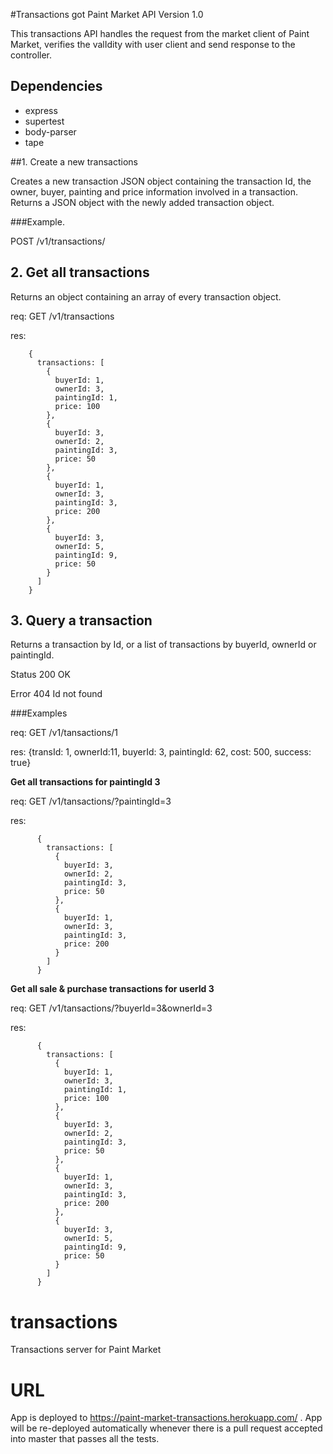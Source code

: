 #Transactions got Paint Market API
Version 1.0


This transactions API handles the request from the market client of Paint Market, verifies the valIdity with user client and send response to the controller.

## Dependencies

* express
* supertest
* body-parser
* tape


##1. Create a new transactions

Creates a new transaction JSON object containing the transaction Id, the owner, buyer, painting and price information involved in a transaction. Returns a JSON object with the newly added transaction object.

###Example.

 POST /v1/transactions/



## 2. Get all transactions

Returns an object containing an array of every transaction object.

req: GET /v1/transactions

res:

        {
          transactions: [
            {
              buyerId: 1,
              ownerId: 3,
              paintingId: 1,
              price: 100
            },
            {
              buyerId: 3,
              ownerId: 2,
              paintingId: 3,
              price: 50
            },
            {
              buyerId: 1,
              ownerId: 3,
              paintingId: 3,
              price: 200
            },
            {
              buyerId: 3,
              ownerId: 5,
              paintingId: 9,
              price: 50
            }
          ]
        }

## 3. Query a transaction

Returns a transaction by Id, or a list of transactions by buyerId, ownerId or paintingId.

 Status 200 OK

 Error  404  Id not found

###Examples

req: GET /v1/tansactions/1

res:     {transId: 1, ownerId:11, buyerId: 3, paintingId: 62, cost: 500, success: true}



**Get all transactions for paintingId 3**

req:  GET /v1/tansactions/?paintingId=3

res:

          {
            transactions: [
              {
                buyerId: 3,
                ownerId: 2,
                paintingId: 3,
                price: 50
              },
              {
                buyerId: 1,
                ownerId: 3,
                paintingId: 3,
                price: 200
              }
            ]
          }

**Get all sale & purchase transactions for userId 3**

req:  GET /v1/tansactions/?buyerId=3&ownerId=3

res:

          {
            transactions: [
              {
                buyerId: 1,
                ownerId: 3,
                paintingId: 1,
                price: 100
              },
              {
                buyerId: 3,
                ownerId: 2,
                paintingId: 3,
                price: 50
              },
              {
                buyerId: 1,
                ownerId: 3,
                paintingId: 3,
                price: 200
              },
              {
                buyerId: 3,
                ownerId: 5,
                paintingId: 9,
                price: 50
              }
            ]
          }


# transactions
Transactions server for Paint Market

# URL
App is deployed to https://paint-market-transactions.herokuapp.com/ . App will be re-deployed automatically whenever there is a pull request accepted into master that passes all the tests.

